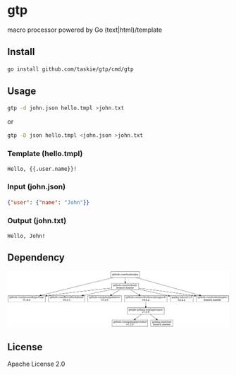 # gtp

macro processor powered by Go (text|html)/template

## Install

```sh
go install github.com/taskie/gtp/cmd/gtp
```

## Usage

```sh
gtp -d john.json hello.tmpl >john.txt
```

or

```sh
gtp -D json hello.tmpl <john.json >john.txt
```

### Template (hello.tmpl)

```
Hello, {{.user.name}}!
```

### Input (john.json)

```json
{"user": {"name": "John"}}
```

### Output (john.txt)

```
Hello, John!
```

## Dependency

![dependency](images/dependency.png)


## License

Apache License 2.0
